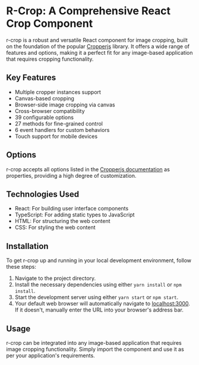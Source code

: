 # R-Crop: A Comprehensive React Crop Component

r-crop is a robust and versatile React component for image cropping, built on the foundation of the popular [Cropperjs](https://github.com/fengyuanchen/cropperjs/blob/main/README.md) library. It offers a wide range of features and options, making it a perfect fit for any image-based application that requires cropping functionality.

## Key Features

-   Multiple cropper instances support
-   Canvas-based cropping
-   Browser-side image cropping via canvas
-   Cross-browser compatibility
-   39 configurable options
-   27 methods for fine-grained control
-   6 event handlers for custom behaviors
-   Touch support for mobile devices

## Options

r-crop accepts all options listed in the [Cropperjs documentation](https://github.com/fengyuanchen/cropperjs#options) as properties, providing a high degree of customization.

## Technologies Used

-   React: For building user interface components
-   TypeScript: For adding static types to JavaScript
-   HTML: For structuring the web content
-   CSS: For styling the web content

## Installation

To get r-crop up and running in your local development environment, follow these steps:

1. Navigate to the project directory.
2. Install the necessary dependencies using either `yarn install` or `npm install`.
3. Start the development server using either `yarn start` or `npm start`.
4. Your default web browser will automatically navigate to [localhost:3000](http://localhost:3000). If it doesn't, manually enter the URL into your browser's address bar.

## Usage

r-crop can be integrated into any image-based application that requires image cropping functionality. Simply import the component and use it as per your application's requirements.
